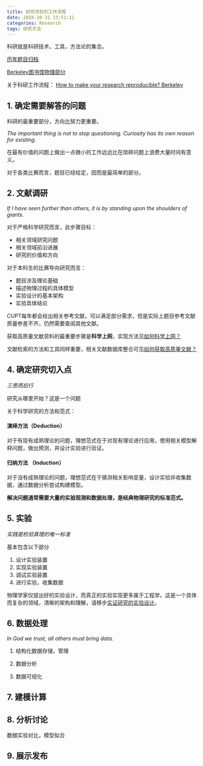 ```yaml
---
title: 研究项目的工作流程
date: 2018-10-31 13:51:11
categories: Research
tags: 研究方法
---
```


科研就是科研技术，工具，方法论的集合。

[历年题目归档](/Archive/cupt-archive-2018/index.html)

[Berkeley图书馆物理部分](https://guides.lib.berkeley.edu/physics)

关于科研工作流程：
[How to make your research reproducible? Berkeley](http://guides.lib.berkeley.edu/c.php?g=652220&p=4574980)

## 1. 确定需要解答的问题
科研的最重要部分，方向比努力更重要。

*The important thing is not to stop questioning. Curiosity has its own reason for existing.*

在最有价值的问题上做出一点微小的工作远远比在琐碎问题上浪费大量时间有意义。

对于各类比赛而言，题目已经给定，因而是最简单的部分。

## 2. 文献调研

*If I have seen further than others, it is by standing upon the shoulders of giants.*

对于严格科学研究而言，此步骤目标：

- 相关领域研究问题
- 相关领域前沿进展
- 研究的价值和方向


对于本科生的比赛导向研究而言：

- 题目涉及理论基础
- 描述物理过程的具体模型
- 实验设计的基本架构
- 实验具体结论

CUPT每年都会给出相关参考文献，可以满足部分需求，但是实际上题目参考文献质量参差不齐，仍然需要查阅其他文献。

获取高质量文献资料的最重要步骤是**科学上网**，实现方法见[如何科学上网？](/Technology/go-beyond-wall/index.html)

文献检索的方法和工具同样重要，相关文献数据库整合可见[如何获取高质量文献？](/Technology/literature-retrieval/index.html)

## 4. 确定研究切入点

*三思而后行*

研究从哪里开始？这是一个问题

关于科学研究的方法和范式：
#### 演绎方法（Deduction）
对于有现有成熟理论的问题，理想范式在于对现有理论进行应用，使用相关模型解释问题，做出预测，并设计实验进行验证。

#### 归纳方法 （Induction）
对于没有成熟理论的问题，理想范式在于猜测相关影响变量，设计实验并收集数据，通过数据分析尝试构建模型。

**解决问题通常需要大量的实验观测和数据处理，是经典物理研究的标准范式。**


## 5. 实验
*实践是检验真理的唯一标准*

基本包含以下部分

1. 设计实验装置
2. 实现实验装置
3. 调试实验装置
4. 进行实验，收集数据
   
物理学家仅提出好的实验设计，而真正的实验实现更多属于工程学。这是一个具体而复杂的领域，清晰的架构和理解，请移步[实证研究的实验设计]()。

## 6. 数据处理
*In God we trust, all others must bring data.*

1. 结构化数据存储，管理

2. 数据分析

3. 数据可视化

## 7. 建模计算


## 8. 分析讨论

数据实验对比，模型拟合

## 9. 展示发布



